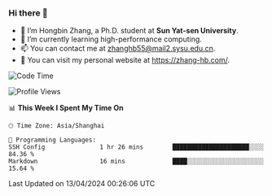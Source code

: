 ### Hi there 👋

- 🔭 I’m Hongbin Zhang, a Ph.D. student at **Sun Yat-sen University**.
- 🌱 I’m currently learning high-performance computing.
- 📫 You can contact me at zhanghb55@mail2.sysu.edu.cn.
- 👀 You can visit my personal website at https://zhang-hb.com/.

<!--START_SECTION:waka-->
![Code Time](http://img.shields.io/badge/Code%20Time-312%20hrs%2025%20mins-blue)

![Profile Views](http://img.shields.io/badge/Profile%20Views-56-blue)

📊 **This Week I Spent My Time On** 

```text
🕑︎ Time Zone: Asia/Shanghai

💬 Programming Languages: 
SSH Config               1 hr 26 mins        █████████████████████░░░░   84.36 % 
Markdown                 16 mins             ████░░░░░░░░░░░░░░░░░░░░░   15.64 % 
```


 Last Updated on 13/04/2024 00:26:06 UTC
<!--END_SECTION:waka-->
